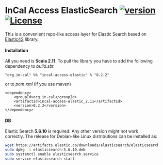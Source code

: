 # InCal Access ElasticSearch [![version](https://img.shields.io/badge/version-0.2.2-green.svg)](https://in-cal.org) [![License](https://img.shields.io/badge/License-Apache%202.0-lightgrey.svg)](https://www.apache.org/licenses/LICENSE-2.0)

This is a convenient repo-like access layer for Elastic Search based on [Elastic4S](https://github.com/sksamuel/elastic4s) library.

#### Installation

All you need is **Scala 2.11**. To pull the library you have to add the following dependency to *build.sbt*

```
"org.in-cal" %% "incal-access-elastic" % "0.2.2"
```

or to *pom.xml* (if you use maven)

```
<dependency>
    <groupId>org.in-cal</groupId>
    <artifactId>incal-access-elastic_2.11</artifactId>
    <version>0.2.2</version>
</dependency>
```

#### DB

Elastic Search **5.6.10** is required. Any other version might not work correctly. The release for Debian-like Linux distributions can be installed as:

```sh
wget https://artifacts.elastic.co/downloads/elasticsearch/elasticsearch-5.6.10.deb
sudo dpkg -i elasticsearch-5.6.10.deb
sudo systemctl enable elasticsearch.service
sudo service elasticsearch start
```